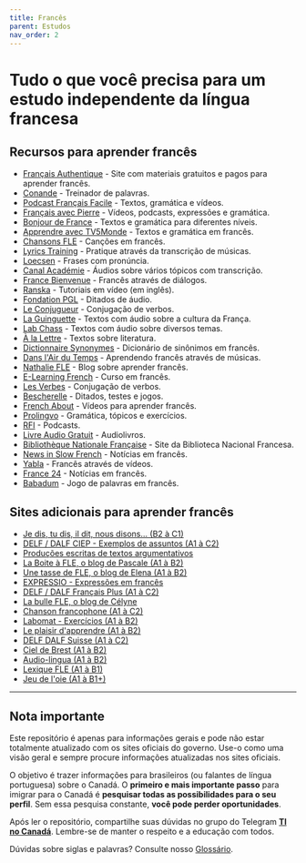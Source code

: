 ```yaml
---
title: Francês
parent: Estudos
nav_order: 2
---
```


# Tudo o que você precisa para um estudo independente da língua francesa

## Recursos para aprender francês

- [Français Authentique](https://www.francaisauthentique.com) - Site com materiais gratuitos e pagos para aprender francês.
- [Conande](https://conande.com) - Treinador de palavras.
- [Podcast Français Facile](https://www.podcastfrancaisfacile.com) - Textos, gramática e vídeos.
- [Français avec Pierre](https://www.francaisavecpierre.com) - Vídeos, podcasts, expressões e gramática.
- [Bonjour de France](https://www.bonjourdefrance.com) - Textos e gramática para diferentes níveis.
- [Apprendre avec TV5Monde](https://apprendre.tv5monde.com) - Textos e gramática em francês.
- [Chansons FLE](https://chansonsfle.blogspot.com) - Canções em francês.
- [Lyrics Training](https://fr.lyricstraining.com/fr) - Pratique através da transcrição de músicas.
- [Loecsen](https://www.loecsen.com/fr/cours-francais) - Frases com pronúncia.
- [Canal Académie](https://www.canalacademie.com/apprendre) - Áudios sobre vários tópicos com transcrição.
- [France Bienvenue](https://francebienvenue1.wordpress.com) - Francês através de diálogos.
- [Ranska](https://www.ranska.org) - Tutoriais em vídeo (em inglês).
- [Fondation PGL](https://fondationpgl.ca/audio) - Ditados de áudio.
- [Le Conjugueur](https://leconjugueur.lefigaro.fr) - Conjugação de verbos.
- [La Guinguette](https://www.laguinguette.com) - Textos com áudio sobre a cultura da França.
- [Lab Chass](https://lab.chass.utoronto.ca/rescentre/french) - Textos com áudio sobre diversos temas.
- [À la Lettre](https://www.alalettre.com) - Textos sobre literatura.
- [Dictionnaire Synonymes](https://www.dictionnaire-synonymes.com) - Dicionário de sinônimos em francês.
- [Dans l'Air du Temps](https://www.danslairdutemps.ca) - Aprendendo francês através de músicas.
- [Nathalie FLE](https://www.nathaliefle.com) - Blog sobre aprender francês.
- [E-Learning French](https://www.elearningfrench.com) - Curso em francês.
- [Les Verbes](https://www.les-verbes.com) - Conjugação de verbos.
- [Bescherelle](https://www.bescherelle.com) - Ditados, testes e jogos.
- [French About](https://french.about.com/od/videos) - Vídeos para aprender francês.
- [Prolingvo](https://fr.prolingvo.info) - Gramática, tópicos e exercícios.
- [RFI](https://www.rfi.fr) - Podcasts.
- [Livre Audio Gratuit](https://www.livreaudiogratuit.com) - Audiolivros.
- [Bibliothèque Nationale Française](https://www.bnf.fr) - Site da Biblioteca Nacional Francesa.
- [News in Slow French](https://www.newsinslowfrench.com) - Notícias em francês.
- [Yabla](https://french.yabla.com) - Francês através de vídeos.
- [France 24](https://www.france24.com/fr) - Notícias em francês.
- [Babadum](https://babadum.com/play/?lang=5&game=1) - Jogo de palavras em francês.

## Sites adicionais para aprender francês

- [Je dis, tu dis, il dit, nous disons… (B2 à C1)](https://francebienvenue2.com)
- [DELF / DALF CIEP - Exemplos de assuntos (A1 à C2)](https://www.ciep.fr/delf-tout-public/exemples-des-sujets)
- [Produções escritas de textos argumentativos](https://sites.google.com/site/francaislyceemarrakech2/)
- [La Boite à FLE, o blog de Pascale (A1 à B2)](https://laboiteafle.blogspot.com/)
- [Une tasse de FLE, o blog de Elena (A1 à B2)](https://gabfle.blogspot.com/p/blog-page.html)
- [EXPRESSIO - Expressões em francês](https://www.expressio.fr/)
- [DELF / DALF Français Plus (A1 à C2)](https://lewebpedagogique.com/delf-dalf/)
- [La bulle FLE, o blog de Célyne](https://www.labullefle.fr/)
- [Chanson francophone (A1 à C2)](https://enseigner.tv5monde.com/collection/paroles-de-…)
- [Labomat - Exercícios (A1 à B2)](https://www.scoop.it/t/sites-de-fle)
- [Le plaisir d'apprendre (A1 à B2)](https://www.leplaisirdapprendre.com/)
- [DELF DALF Suisse (A1 à C2)](https://delfdalf.ch/)
- [Ciel de Brest (A1 à B2)](https://www.ciel.fr/apprendre-francais/index.htm)
- [Audio-lingua (A1 à B2)](https://www.audio-lingua.eu/?lang=ru)
- [Lexique FLE (A1 à B1)](https://lexiquefle.free.fr/)
- [Jeu de l'oie (A1 à B1+)](https://www.regles-de-jeux)

---

## Nota importante

Este repositório é apenas para informações gerais e pode não estar totalmente atualizado com os sites oficiais do governo. Use-o como uma visão geral e sempre procure informações atualizadas nos sites oficiais.

O objetivo é trazer informações para brasileiros (ou falantes de língua portuguesa) sobre o Canadá. O **primeiro e mais importante passo** para imigrar para o Canadá é **pesquisar todas as possibilidades para o seu perfil**. Sem essa pesquisa constante, **você pode perder oportunidades**.

Após ler o repositório, compartilhe suas dúvidas no grupo do Telegram **[TI no Canadá](https://t.me/tinocanada)**. Lembre-se de manter o respeito e a educação com todos.

Dúvidas sobre siglas e palavras? Consulte nosso [Glossário](https://github.com/ti-no-canada/imigracao-para-o-canada/blob/master/glossario.md).
